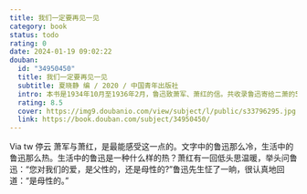 ```yaml
---
title: 我们一定要再见一见
category: book
status: todo
rating: 0
date: 2024-01-19 09:02:22
douban:
  id: "34950450"
  title: 我们一定要再见一见
  subtitle: 夏晓静 编 / 2020 / 中国青年出版社
  intro: 本书是1934年10月至1936年2月，鲁迅致萧军、萧红的信。共收录鲁迅寄给二萧的53封信。1934年10月，萧军、萧红从青岛的荒岛书店给上海内山书店的鲁迅先生投递了第一封信，意外地接到鲁迅的复信。自此，二萧和伟大的导师鲁迅先生的友谊掀开了新的一页。同城投递的53封信，见证着萧军、萧红在上海颠簸流离的生活处境和他们二人在文学创作上的跋涉与成就，也见证了鲁迅对二人的倾心帮助，三个人的纯真友谊在书信中再次复活。
  rating: 8.5
  cover: https://img9.doubanio.com/view/subject/l/public/s33796295.jpg
  link: https://book.douban.com/subject/34950450/
---
```


Via tw 停云 萧军与萧红，是最能感受这一点的。文字中的鲁迅那么冷，生活中的鲁迅那么热。生活中的鲁迅是一种什么样的热？萧红有一回低头思温暖，举头问鲁迅：“您对我们的爱，是父性的，还是母性的?”鲁迅先生怔了一晌，很认真地回道：“是母性的。”